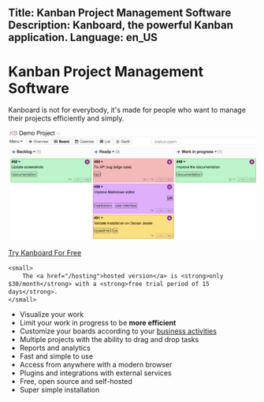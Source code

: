 Title: Kanban Project Management Software
Description: Kanboard, the powerful Kanban application.
Language: en_US
---

Kanban Project Management Software
==================================

Kanboard is not for everybody, it's made for people who want to manage their projects efficiently and simply.

![Kanboard Overview](/screenshots/board.png)

<div class="align-center subscribe">
    <p>
        <a href="https://signup.kanboard.net/" class="btn btn-blue subscribe-link">Try Kanboard For Free</a>
    </p>

    <small>
        The <a href="/hosting">hosted version</a> is <strong>only $30/month</strong> with a <strong>free trial period of 15 days</strong>.
    </small>
</div>

- Visualize your work
- Limit your work in progress to be **more efficient**
- Customize your boards according to your [business activities](/documentation/usage-examples)
- Multiple projects with the ability to drag and drop tasks
- Reports and analytics
- Fast and simple to use
- Access from anywhere with a modern browser
- Plugins and integrations with external services
- Free, open source and self-hosted
- Super simple installation
